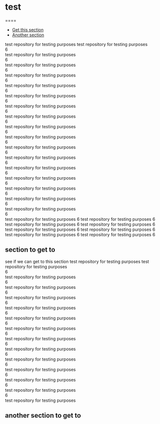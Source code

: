 # test
====
- [Get this section](#section-get-it)
- [Another section](#another-section)

test repository for testing purposes
test repository for testing purposes<br/>
6<br/>
test repository for testing purposes<br/>
6<br/>
test repository for testing purposes<br/>
6<br/>
test repository for testing purposes<br/>
6<br/>
test repository for testing purposes<br/>
6<br/>
test repository for testing purposes<br/>
6<br/>
test repository for testing purposes<br/>
6<br/>
test repository for testing purposes<br/>
6<br/>
test repository for testing purposes<br/>
6<br/>
test repository for testing purposes<br/>
6<br/>
test repository for testing purposes<br/>
6<br/>
test repository for testing purposes<br/>
6<br/>
test repository for testing purposes<br/>
6<br/>
test repository for testing purposes<br/>
6<br/>
test repository for testing purposes<br/>
6<br/>
test repository for testing purposes<br/>
6<br/>
test repository for testing purposes<br/>
6<br/>
test repository for testing purposes
6
test repository for testing purposes
6
test repository for testing purposes
6
test repository for testing purposes
6
test repository for testing purposes
6
test repository for testing purposes
6
test repository for testing purposes
6
test repository for testing purposes
6



<a name="section-get-it"></a>
## section to get to

see if we can get to this section
test repository for testing purposes
test repository for testing purposes<br/>
6<br/>
test repository for testing purposes<br/>
6<br/>
test repository for testing purposes<br/>
6<br/>
test repository for testing purposes<br/>
6<br/>
test repository for testing purposes<br/>
6<br/>
test repository for testing purposes<br/>
6<br/>
test repository for testing purposes<br/>
6<br/>
test repository for testing purposes<br/>
6<br/>
test repository for testing purposes<br/>
6<br/>
test repository for testing purposes<br/>
6<br/>
test repository for testing purposes<br/>
6<br/>
test repository for testing purposes<br/>
6<br/>
test repository for testing purposes<br/>
6<br/>
test repository for testing purposes<br/>


<a name="another-section"></a>
## another section to get to
